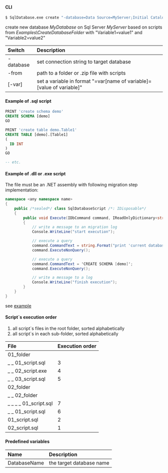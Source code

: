 #### CLI
```bash
$ SqlDatabase.exe create "-database=Data Source=MyServer;Initial Catalog=MyDatabase;Integrated Security=True" -from=Examples\MigrationStepsFolder -varVariable1=value1 -varVariable2=value2
```
create new database *MyDatabase* on Sql Server *MyServer* based on scripts from *Examples\CreateDatabaseFolder* with "Variable1=value1" and "Variable2=value2"

|Switch|Description|
|:--|:----------|
|-database|set connection string to target database|
|-from|path to a folder or .zip file with scripts|
|[-var]|set a variable in format "=var[name of variable]=[value of variable]"|


#### Example of .sql script
```sql
PRINT 'create schema demo'
CREATE SCHEMA [demo]
GO

PRINT 'create table demo.Table1'
CREATE TABLE [demo].[Table1]
(
  ID INT
)
GO

-- etc.
```


#### Example of .dll or .exe script
The file must be an .NET assembly with following migration step implementation:
```C#
namespace <any namespace name>
{
    public /*sealed*/ class SqlDatabaseScript /*: IDisposable*/
    {
        public void Execute(IDbCommand command, IReadOnlyDictionary<string, string> variables)
        {
            // write a message to an migration log
            Console.WriteLine("start execution");

            // execute a query
            command.CommandText = string.Format("print 'current database name is {0}'", variables["DatabaseName"]);
            command.ExecuteNonQuery();

            // execute a query
            command.CommandText = 'CREATE SCHEMA [demo]';
            command.ExecuteNonQuery();

            // write a message to a log
            Console.WriteLine("finish execution");
        }
    }
}
```
see [example](../CSharpMirationStep/)

#### Script`s execution order
1. all script`s files in the root folder, sorted alphabetically
2. all script`s in each sub-folder, sorted alphabetically

|File|Execution order|
|:--|:----------|
|01_folder||
|_ _ 01_script.sql|3|
|_ _ 02_script.exe|4|
|_ _ 03_script.sql|5|
|02_folder||
|_ _ 02_folder||
|_ _ _ _ 01_script.sql|7|
|_ _ 01_script.sql|6|
|01_script.sql|2|
|02_script.sql|1|


#### Predefined variables
|Name|Description|
|:--|:----------|
|DatabaseName|the target database name|

